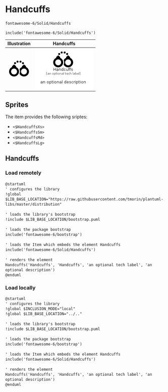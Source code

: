# Handcuffs


```text
fontawesome-6/Solid/Handcuffs
```

```text
include('fontawesome-6/Solid/Handcuffs')
```



| Illustration | Handcuffs |
| :---: | :---: |
| ![illustration for Illustration](../../fontawesome-6/Solid/Handcuffs.png) | ![illustration for Handcuffs](../../fontawesome-6/Solid/Handcuffs.Local.png) |



## Sprites
The item provides the following sriptes:

- `<$HandcuffsXs>`
- `<$HandcuffsSm>`
- `<$HandcuffsMd>`
- `<$HandcuffsLg>`





## Handcuffs

### Load remotely
```plantuml
@startuml
' configures the library
!global $LIB_BASE_LOCATION="https://raw.githubusercontent.com/tmorin/plantuml-libs/master/distribution"

' loads the library's bootstrap
!include $LIB_BASE_LOCATION/bootstrap.puml

' loads the package bootstrap
include('fontawesome-6/bootstrap')

' loads the Item which embeds the element Handcuffs
include('fontawesome-6/Solid/Handcuffs')

' renders the element
Handcuffs('Handcuffs', 'Handcuffs', 'an optional tech label', 'an optional description')
@enduml
```

### Load locally
```plantuml
@startuml
' configures the library
!global $INCLUSION_MODE="local"
!global $LIB_BASE_LOCATION="../.."

' loads the library's bootstrap
!include $LIB_BASE_LOCATION/bootstrap.puml

' loads the package bootstrap
include('fontawesome-6/bootstrap')

' loads the Item which embeds the element Handcuffs
include('fontawesome-6/Solid/Handcuffs')

' renders the element
Handcuffs('Handcuffs', 'Handcuffs', 'an optional tech label', 'an optional description')
@enduml
```

